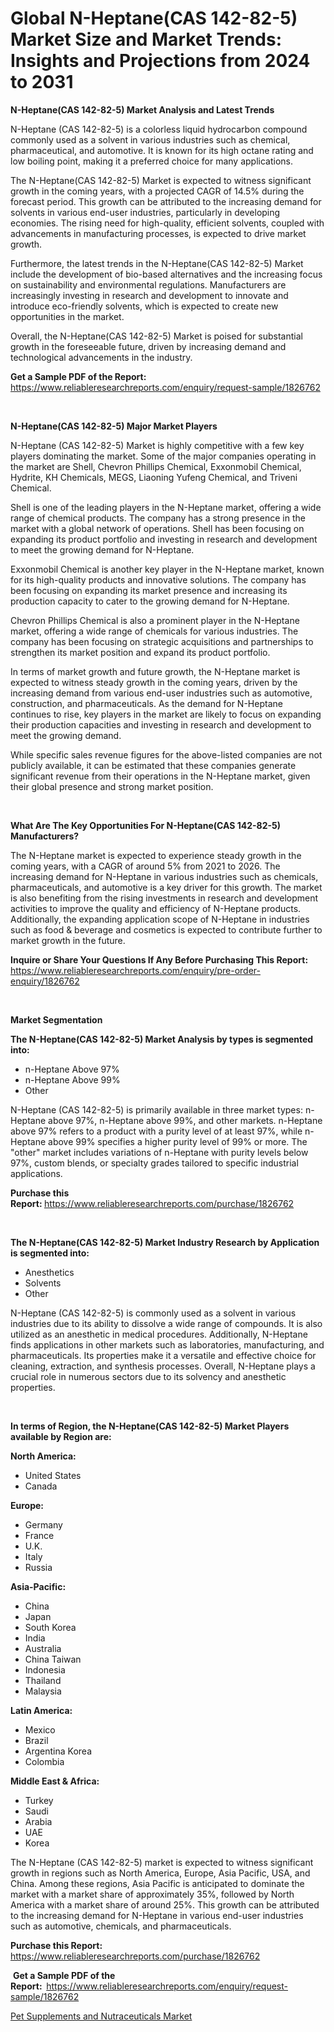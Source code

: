 <p><h1>Global N-Heptane(CAS 142-82-5) Market Size and Market Trends: Insights and Projections from 2024 to 2031</h1></p><p><strong>N-Heptane(CAS 142-82-5) Market Analysis and Latest Trends</strong></p>
<p><p>N-Heptane (CAS 142-82-5) is a colorless liquid hydrocarbon compound commonly used as a solvent in various industries such as chemical, pharmaceutical, and automotive. It is known for its high octane rating and low boiling point, making it a preferred choice for many applications.</p><p>The N-Heptane(CAS 142-82-5) Market is expected to witness significant growth in the coming years, with a projected CAGR of 14.5% during the forecast period. This growth can be attributed to the increasing demand for solvents in various end-user industries, particularly in developing economies. The rising need for high-quality, efficient solvents, coupled with advancements in manufacturing processes, is expected to drive market growth.</p><p>Furthermore, the latest trends in the N-Heptane(CAS 142-82-5) Market include the development of bio-based alternatives and the increasing focus on sustainability and environmental regulations. Manufacturers are increasingly investing in research and development to innovate and introduce eco-friendly solvents, which is expected to create new opportunities in the market.</p><p>Overall, the N-Heptane(CAS 142-82-5) Market is poised for substantial growth in the foreseeable future, driven by increasing demand and technological advancements in the industry.</p></p>
<p><strong>Get a Sample PDF of the Report:&nbsp;</strong> <a href="https://www.reliableresearchreports.com/enquiry/request-sample/1826762">https://www.reliableresearchreports.com/enquiry/request-sample/1826762</a></p>
<p>&nbsp;</p>
<p><strong>N-Heptane(CAS 142-82-5) Major Market Players</strong></p>
<p><p>N-Heptane (CAS 142-82-5) Market is highly competitive with a few key players dominating the market. Some of the major companies operating in the market are Shell, Chevron Phillips Chemical, Exxonmobil Chemical, Hydrite, KH Chemicals, MEGS, Liaoning Yufeng Chemical, and Triveni Chemical.</p><p>Shell is one of the leading players in the N-Heptane market, offering a wide range of chemical products. The company has a strong presence in the market with a global network of operations. Shell has been focusing on expanding its product portfolio and investing in research and development to meet the growing demand for N-Heptane.</p><p>Exxonmobil Chemical is another key player in the N-Heptane market, known for its high-quality products and innovative solutions. The company has been focusing on expanding its market presence and increasing its production capacity to cater to the growing demand for N-Heptane.</p><p>Chevron Phillips Chemical is also a prominent player in the N-Heptane market, offering a wide range of chemicals for various industries. The company has been focusing on strategic acquisitions and partnerships to strengthen its market position and expand its product portfolio.</p><p>In terms of market growth and future growth, the N-Heptane market is expected to witness steady growth in the coming years, driven by the increasing demand from various end-user industries such as automotive, construction, and pharmaceuticals. As the demand for N-Heptane continues to rise, key players in the market are likely to focus on expanding their production capacities and investing in research and development to meet the growing demand.</p><p>While specific sales revenue figures for the above-listed companies are not publicly available, it can be estimated that these companies generate significant revenue from their operations in the N-Heptane market, given their global presence and strong market position.</p></p>
<p>&nbsp;</p>
<p><strong>What Are The Key Opportunities For N-Heptane(CAS 142-82-5) Manufacturers?</strong></p>
<p><p>The N-Heptane market is expected to experience steady growth in the coming years, with a CAGR of around 5% from 2021 to 2026. The increasing demand for N-Heptane in various industries such as chemicals, pharmaceuticals, and automotive is a key driver for this growth. The market is also benefiting from the rising investments in research and development activities to improve the quality and efficiency of N-Heptane products. Additionally, the expanding application scope of N-Heptane in industries such as food & beverage and cosmetics is expected to contribute further to market growth in the future.</p></p>
<p><strong>Inquire or Share Your Questions If Any Before Purchasing This Report:</strong> <a href="https://www.reliableresearchreports.com/enquiry/pre-order-enquiry/1826762">https://www.reliableresearchreports.com/enquiry/pre-order-enquiry/1826762</a></p>
<p>&nbsp;</p>
<p><strong>Market Segmentation</strong></p>
<p><strong>The N-Heptane(CAS 142-82-5) Market Analysis by types is segmented into:</strong></p>
<p><ul><li>n-Heptane Above 97%</li><li>n-Heptane Above 99%</li><li>Other</li></ul></p>
<p><p>N-Heptane (CAS 142-82-5) is primarily available in three market types: n-Heptane above 97%, n-Heptane above 99%, and other markets. n-Heptane above 97% refers to a product with a purity level of at least 97%, while n-Heptane above 99% specifies a higher purity level of 99% or more. The "other" market includes variations of n-Heptane with purity levels below 97%, custom blends, or specialty grades tailored to specific industrial applications.</p></p>
<p><strong>Purchase this Report:&nbsp;</strong><a href="https://www.reliableresearchreports.com/purchase/1826762">https://www.reliableresearchreports.com/purchase/1826762</a></p>
<p>&nbsp;</p>
<p><strong>The N-Heptane(CAS 142-82-5) Market Industry Research by Application is segmented into:</strong></p>
<p><ul><li>Anesthetics</li><li>Solvents</li><li>Other</li></ul></p>
<p><p>N-Heptane (CAS 142-82-5) is commonly used as a solvent in various industries due to its ability to dissolve a wide range of compounds. It is also utilized as an anesthetic in medical procedures. Additionally, N-Heptane finds applications in other markets such as laboratories, manufacturing, and pharmaceuticals. Its properties make it a versatile and effective choice for cleaning, extraction, and synthesis processes. Overall, N-Heptane plays a crucial role in numerous sectors due to its solvency and anesthetic properties.</p></p>
<p>&nbsp;</p>
<p><strong>In terms of Region, the N-Heptane(CAS 142-82-5) Market Players available by Region are:</strong></p>
<p>
    <p> <strong> North America: </strong>
        <ul>
            <li>United States</li>
            <li>Canada</li>
        </ul>
        </p> 
    <p> <strong> Europe: </strong>
        <ul>
            <li>Germany</li>
            <li>France</li>
            <li>U.K.</li>
            <li>Italy</li>
            <li>Russia</li>
        </ul>
        </p> 
    <p> <strong> Asia-Pacific: </strong>
        <ul>
            <li>China</li>
            <li>Japan</li>
            <li>South Korea</li>
            <li>India</li>
            <li>Australia</li>
            <li>China Taiwan</li>
            <li>Indonesia</li>
            <li>Thailand</li>
            <li>Malaysia</li>
        </ul>
        </p> 
    <p> <strong> Latin America: </strong>
        <ul>
            <li>Mexico</li>
            <li>Brazil</li>
            <li>Argentina Korea</li>
            <li>Colombia</li>
        </ul>
        </p> 
    <p> <strong> Middle East & Africa: </strong>
        <ul>
            <li>Turkey</li>
            <li>Saudi</li>
            <li>Arabia</li>
            <li>UAE</li>
            <li>Korea</li>
        </ul>
    </p>
    </p>
<p><p>The N-Heptane (CAS 142-82-5) market is expected to witness significant growth in regions such as North America, Europe, Asia Pacific, USA, and China. Among these regions, Asia Pacific is anticipated to dominate the market with a market share of approximately 35%, followed by North America with a market share of around 25%. This growth can be attributed to the increasing demand for N-Heptane in various end-user industries such as automotive, chemicals, and pharmaceuticals.</p></p>
<p><strong>Purchase this Report: </strong><a href="https://www.reliableresearchreports.com/purchase/1826762">https://www.reliableresearchreports.com/purchase/1826762</a></p>
<p>&nbsp;<strong>Get a Sample PDF of the Report:&nbsp;&nbsp;</strong><a href="https://www.reliableresearchreports.com/enquiry/request-sample/1826762">https://www.reliableresearchreports.com/enquiry/request-sample/1826762</a></p>
<p><strong></strong></p>
<p><p><a href="https://circular-yam-9b9.notion.site/Pet-Supplements-and-Nutraceuticals-Market-Size-2024-2031-Global-Industrial-Analysis-Key-Geographi-cd27fa700183499390665502b47fca94">Pet Supplements and Nutraceuticals Market</a></p></p>